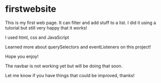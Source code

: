 # firstwebsite
This is my first web page. It can filter and add stuff to a list. I did it using a tutorial but still very happy that it works! 
 
 I used html, css and JavaScript
 
 Learned more about querySelectors and eventListeners on this project!
 
 Hope you enjoy!
 
 The navbar is not working yet but will be doing that soon.
 
 Let me know if you have things that could be improved, thanks!
